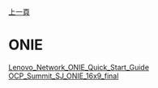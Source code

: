 [上一頁](https://jian-hong-wu.github.io/blog/)

# ONIE

[Lenovo_Network_ONIE_Quick_Start_Guide](https://jian-hong-wu.github.io/blog/ONIE/Lenovo_Network_ONIE_Quick_Start_Guide.pdf)  
[OCP_Summit_SJ_ONIE_16x9_final](https://jian-hong-wu.github.io/blog/ONIE/OCP_Summit_SJ_ONIE_16x9_final.pdf)
